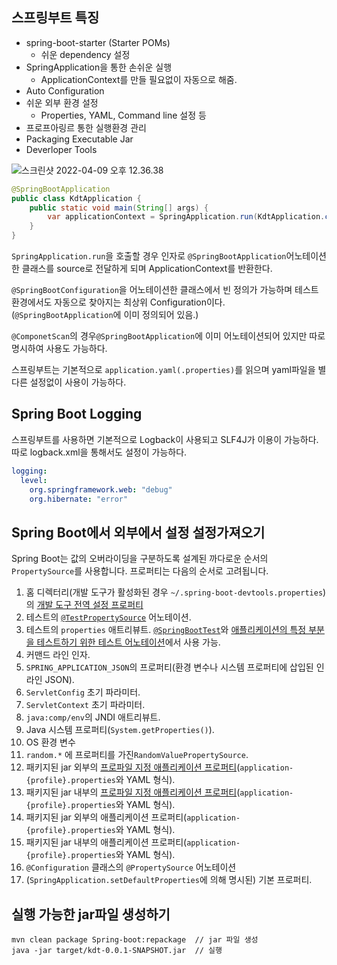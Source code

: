 ## 스프링부트 특징 

- spring-boot-starter (Starter POMs)
	- 쉬운 dependency 설정 
- SpringApplication을 통한 손쉬운 실행 
	- ApplicationContext를 만들 필요없이 자동으로 해줌.
- Auto Configuration 
- 쉬운 외부 환경 설정 
	- Properties, YAML, Command line 설정 등 
- 프로프아링르 통한 실행환경 관리 
- Packaging Executable Jar 
- Deverloper Tools 

![스크린샷 2022-04-09 오후 12.36.38](https://tva1.sinaimg.cn/large/e6c9d24egy1h13bf4hy4gj20n80n80v0.jpg)

```java
@SpringBootApplication
public class KdtApplication {
    public static void main(String[] args) {
		var applicationContext = SpringApplication.run(KdtApplication.class, args);
    }
}
```

`SpringApplication.run`을 호출할 경우 인자로 `@SpringBootApplication`어노테이션한 클래스를 source로 전달하게 되며 ApplicationContext를 반환한다. 

`@SpringBootConfiguration`을 어노테이션한 클래스에서 빈 정의가 가능하며 테스트 환경에서도 자동으로 찾아지는 최상위 Configuration이다. (`@SpringBootApplication`에 이미 정의되어 있음.)

`@ComponetScan`의 경우`@SpringBootApplication`에 이미 어노테이션되어 있지만 따로 명시하여 사용도 가능하다.

스프링부트는 기본적으로 `application.yaml(.properties)`를 읽으며 yaml파일을 별 다른 설정없이 사용이 가능하다.



## Spring Boot Logging 

스프링부트를 사용하면 기본적으로 Logback이 사용되고 SLF4J가 이용이 가능하다. 따로 logback.xml을 통해서도 설정이 가능하다.

```yaml
logging:
  level:
    org.springframework.web: "debug"
    org.hibernate: "error"
```



## Spring Boot에서 외부에서 설정 설정가져오기 

Spring Boot는 값의 오버라이딩을 구분하도록 설계된 까다로운 순서의 `PropertySource`를 사용합니다. 프로퍼티는 다음의 순서로 고려됩니다.

1. 홈 디렉터리(개발 도구가 활성화된 경우 `~/.spring-boot-devtools.properties`)의 [개발 도구 전역 설정 프로퍼티](https://docs.spring.io/spring-boot/docs/current/reference/html/using-boot-devtools.html#using-boot-devtools-globalsettings)
2. 테스트의 [`@TestPropertySource`](https://docs.spring.io/spring/docs/5.1.9.RELEASE/javadoc-api/org/springframework/test/context/TestPropertySource.html) 어노테이션.
3. 테스트의 `properties` 애트리뷰트. [`@SpringBootTest`](https://docs.spring.io/spring-boot/docs/2.1.7.RELEASE/api/org/springframework/boot/test/context/SpringBootTest.html)와 [애플리케이션의 특정 부분을 테스트하기 위한 테스트 어노테이션](https://docs.spring.io/spring-boot/docs/current/reference/html/boot-features-testing.html#boot-features-testing-spring-boot-applications-testing-autoconfigured-tests)에서 사용 가능.
4. 커맨드 라인 인자.
5. `SPRING_APPLICATION_JSON`의 프로퍼티(환경 변수나 시스템 프로퍼티에 삽입된 인라인 JSON).
6. `ServletConfig` 초기 파라미터.
7. `ServletContext` 초기 파라미터.
8. `java:comp/env`의 JNDI 애트리뷰트.
9. Java 시스템 프로퍼티(`System.getProperties()`).
10. OS 환경 변수
11. `random.*` 에 프로퍼티를 가진`RandomValuePropertySource`.
12. 패키지된 jar 외부의 [프로파일 지정 애플리케이션 프로퍼티](https://docs.spring.io/spring-boot/docs/current/reference/html/boot-features-external-config.html#boot-features-external-config-profile-specific-properties)(`application-{profile}.properties`와 YAML 형식).
13. 패키지된 jar 내부의 [프로파일 지정 애플리케이션 프로퍼티](https://docs.spring.io/spring-boot/docs/current/reference/html/boot-features-external-config.html#boot-features-external-config-profile-specific-properties)(`application-{profile}.properties`와 YAML 형식).
14. 패키지된 jar 외부의 애플리케이션 프로퍼티(`application-{profile}.properties`와 YAML 형식).
15. 패키지된 jar 내부의 애플리케이션 프로퍼티(`application-{profile}.properties`와 YAML 형식).
16. `@Configuration` 클래스의 `@PropertySource` 어노테이션
17. (`SpringApplication.setDefaultProperties`에 의해 명시된) 기본 프로퍼티.



## 실행 가능한 jar파일 생성하기 

```shell
mvn clean package Spring-boot:repackage  // jar 파일 생성
java -jar target/kdt-0.0.1-SNAPSHOT.jar  // 실행 
```

